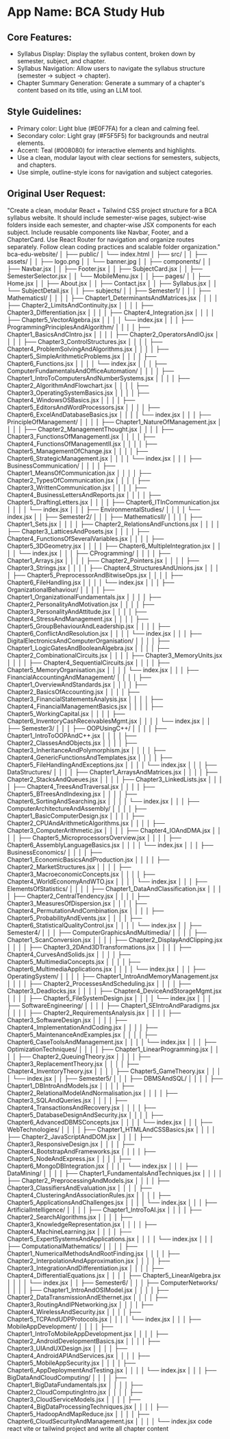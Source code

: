 # **App Name**: BCA Study Hub

## Core Features:

- Syllabus Display: Display the syllabus content, broken down by semester, subject, and chapter.
- Syllabus Navigation: Allow users to navigate the syllabus structure (semester -> subject -> chapter).
- Chapter Summary Generation: Generate a summary of a chapter's content based on its title, using an LLM tool.

## Style Guidelines:

- Primary color: Light blue (#E0F7FA) for a clean and calming feel.
- Secondary color: Light gray (#F5F5F5) for backgrounds and neutral elements.
- Accent: Teal (#008080) for interactive elements and highlights.
- Use a clean, modular layout with clear sections for semesters, subjects, and chapters.
- Use simple, outline-style icons for navigation and subject categories.

## Original User Request:
"Create a clean, modular React + Tailwind CSS project structure for a BCA syllabus website. It should include semester-wise pages, subject-wise folders inside each semester, and chapter-wise JSX components for each subject. Include reusable components like Navbar, Footer, and a ChapterCard. Use React Router for navigation and organize routes separately. Follow clean coding practices and scalable folder organization." bca-edu-website/
│
├── public/
│   └── index.html
│
├── src/
│
│   ├── assets/
│   │   ├── logo.png
│   │   └── banner.jpg
│
│   ├── components/
│   │   ├── Navbar.jsx
│   │   ├── Footer.jsx
│   │   ├── SubjectCard.jsx
│   │   ├── SemesterSelector.jsx
│   │   └── MobileMenu.jsx
│
│   ├── pages/
│   │   ├── Home.jsx
│   │   ├── About.jsx
│   │   ├── Contact.jsx
│   │   ├── Syllabus.jsx
│   │   └── SubjectDetail.jsx
│
│   ├── subjects/
│   │   ├── Semester1/
│   │   │   ├── MathematicsI/
│   │   │   │   ├── Chapter1_DeterminantsAndMatrices.jsx
│   │   │   │   ├── Chapter2_LimitsAndContinuity.jsx
│   │   │   │   ├── Chapter3_Differentiation.jsx
│   │   │   │   ├── Chapter4_Integration.jsx
│   │   │   │   ├── Chapter5_VectorAlgebra.jsx
│   │   │   │   └── index.jsx
│   │   │   ├── ProgrammingPrinciplesAndAlgorithm/
│   │   │   │   ├── Chapter1_BasicsAndCIntro.jsx
│   │   │   │   ├── Chapter2_OperatorsAndIO.jsx
│   │   │   │   ├── Chapter3_ControlStructures.jsx
│   │   │   │   ├── Chapter4_ProblemSolvingAndAlgorithms.jsx
│   │   │   │   ├── Chapter5_SimpleArithmeticProblems.jsx
│   │   │   │   ├── Chapter6_Functions.jsx
│   │   │   │   └── index.jsx
│   │   │   ├── ComputerFundamentalsAndOfficeAutomation/
│   │   │   │   ├── Chapter1_IntroToComputersAndNumberSystems.jsx
│   │   │   │   ├── Chapter2_AlgorithmAndFlowchart.jsx
│   │   │   │   ├── Chapter3_OperatingSystemBasics.jsx
│   │   │   │   ├── Chapter4_WindowsOSBasics.jsx
│   │   │   │   ├── Chapter5_EditorsAndWordProcessors.jsx
│   │   │   │   ├── Chapter6_ExcelAndDatabaseBasics.jsx
│   │   │   │   └── index.jsx
│   │   │   ├── PrincipleOfManagement/
│   │   │   │   ├── Chapter1_NatureOfManagement.jsx
│   │   │   │   ├── Chapter2_ManagementThought.jsx
│   │   │   │   ├── Chapter3_FunctionsOfManagementI.jsx
│   │   │   │   ├── Chapter4_FunctionsOfManagementII.jsx
│   │   │   │   ├── Chapter5_ManagementOfChange.jsx
│   │   │   │   ├── Chapter6_StrategicManagement.jsx
│   │   │   │   └── index.jsx
│   │   │   ├── BusinessCommunication/
│   │   │   │   ├── Chapter1_MeansOfCommunication.jsx
│   │   │   │   ├── Chapter2_TypesOfCommunication.jsx
│   │   │   │   ├── Chapter3_WrittenCommunication.jsx
│   │   │   │   ├── Chapter4_BusinessLettersAndReports.jsx
│   │   │   │   ├── Chapter5_DraftingLetters.jsx
│   │   │   │   ├── Chapter6_ITInCommunication.jsx
│   │   │   │   └── index.jsx
│   │   │   ├── EnvironmentalStudies/
│   │   │   │   └── index.jsx
│   │   ├── Semester2/
│   │   │   ├── MathematicsII/
│   │   │   │   ├── Chapter1_Sets.jsx
│   │   │   │   ├── Chapter2_RelationsAndFunctions.jsx
│   │   │   │   ├── Chapter3_LatticesAndPosets.jsx
│   │   │   │   ├── Chapter4_FunctionsOfSeveralVariables.jsx
│   │   │   │   ├── Chapter5_3DGeometry.jsx
│   │   │   │   ├── Chapter6_MultipleIntegration.jsx
│   │   │   │   └── index.jsx
│   │   │   ├── CProgramming/
│   │   │   │   ├── Chapter1_Arrays.jsx
│   │   │   │   ├── Chapter2_Pointers.jsx
│   │   │   │   ├── Chapter3_Strings.jsx
│   │   │   │   ├── Chapter4_StructuresAndUnions.jsx
│   │   │   │   ├── Chapter5_PreprocessorAndBitwiseOps.jsx
│   │   │   │   ├── Chapter6_FileHandling.jsx
│   │   │   │   └── index.jsx
│   │   │   ├── OrganizationalBehaviour/
│   │   │   │   ├── Chapter1_OrganizationalFundamentals.jsx
│   │   │   │   ├── Chapter2_PersonalityAndMotivation.jsx
│   │   │   │   ├── Chapter3_PersonalityAndAttitude.jsx
│   │   │   │   ├── Chapter4_StressAndManagement.jsx
│   │   │   │   ├── Chapter5_GroupBehaviourAndLeadership.jsx
│   │   │   │   ├── Chapter6_ConflictAndResolution.jsx
│   │   │   │   └── index.jsx
│   │   │   ├── DigitalElectronicsAndComputerOrganisation/
│   │   │   │   ├── Chapter1_LogicGatesAndBooleanAlgebra.jsx
│   │   │   │   ├── Chapter2_CombinationalCircuits.jsx
│   │   │   │   ├── Chapter3_MemoryUnits.jsx
│   │   │   │   ├── Chapter4_SequentialCircuits.jsx
│   │   │   │   ├── Chapter5_MemoryOrganisation.jsx
│   │   │   │   └── index.jsx
│   │   │   ├── FinancialAccountingAndManagement/
│   │   │   │   ├── Chapter1_OverviewAndStandards.jsx
│   │   │   │   ├── Chapter2_BasicsOfAccounting.jsx
│   │   │   │   ├── Chapter3_FinancialStatementsAnalysis.jsx
│   │   │   │   ├── Chapter4_FinancialManagementBasics.jsx
│   │   │   │   ├── Chapter5_WorkingCapital.jsx
│   │   │   │   ├── Chapter6_InventoryCashReceivablesMgmt.jsx
│   │   │   │   └── index.jsx
│   │   ├── Semester3/
│   │   │   ├── OOPUsingC++/
│   │   │   │   ├── Chapter1_IntroToOOPAndC++.jsx
│   │   │   │   ├── Chapter2_ClassesAndObjects.jsx
│   │   │   │   ├── Chapter3_InheritanceAndPolymorphism.jsx
│   │   │   │   ├── Chapter4_GenericFunctionsAndTemplates.jsx
│   │   │   │   ├── Chapter5_FileHandlingAndExceptions.jsx
│   │   │   │   └── index.jsx
│   │   │   ├── DataStructures/
│   │   │   │   ├── Chapter1_ArraysAndMatrices.jsx
│   │   │   │   ├── Chapter2_StacksAndQueues.jsx
│   │   │   │   ├── Chapter3_LinkedLists.jsx
│   │   │   │   ├── Chapter4_TreesAndTraversal.jsx
│   │   │   │   ├── Chapter5_BTreesAndIndexing.jsx
│   │   │   │   ├── Chapter6_SortingAndSearching.jsx
│   │   │   │   └── index.jsx
│   │   │   ├── ComputerArchitectureAndAssembly/
│   │   │   │   ├── Chapter1_BasicComputerDesign.jsx
│   │   │   │   ├── Chapter2_CPUAndArithmeticAlgorithms.jsx
│   │   │   │   ├── Chapter3_ComputerArithmetic.jsx
│   │   │   │   ├── Chapter4_IOAndDMA.jsx
│   │   │   │   ├── Chapter5_MicroprocessorsOverview.jsx
│   │   │   │   ├── Chapter6_AssemblyLanguageBasics.jsx
│   │   │   │   └── index.jsx
│   │   │   ├── BusinessEconomics/
│   │   │   │   ├── Chapter1_EconomicBasicsAndProduction.jsx
│   │   │   │   ├── Chapter2_MarketStructures.jsx
│   │   │   │   ├── Chapter3_MacroeconomicConcepts.jsx
│   │   │   │   ├── Chapter4_WorldEconomyAndWTO.jsx
│   │   │   │   └── index.jsx
│   │   │   ├── ElementsOfStatistics/
│   │   │   │   ├── Chapter1_DataAndClassification.jsx
│   │   │   │   ├── Chapter2_CentralTendency.jsx
│   │   │   │   ├── Chapter3_MeasuresOfDispersion.jsx
│   │   │   │   ├── Chapter4_PermutationAndCombination.jsx
│   │   │   │   ├── Chapter5_ProbabilityAndEvents.jsx
│   │   │   │   ├── Chapter6_StatisticalQualityControl.jsx
│   │   │   │   └── index.jsx
│   │   ├── Semester4/
│   │   │   ├── ComputerGraphicsAndMultimedia/
│   │   │   │   ├── Chapter1_ScanConversion.jsx
│   │   │   │   ├── Chapter2_DisplayAndClipping.jsx
│   │   │   │   ├── Chapter3_2DAnd3DTransformations.jsx
│   │   │   │   ├── Chapter4_CurvesAndSolids.jsx
│   │   │   │   ├── Chapter5_MultimediaConcepts.jsx
│   │   │   │   ├── Chapter6_MultimediaApplications.jsx
│   │   │   │   └── index.jsx
│   │   │   ├── OperatingSystem/
│   │   │   │   ├── Chapter1_IntroAndMemoryManagement.jsx
│   │   │   │   ├── Chapter2_ProcessesAndScheduling.jsx
│   │   │   │   ├── Chapter3_Deadlocks.jsx
│   │   │   │   ├── Chapter4_DeviceAndStorageMgmt.jsx
│   │   │   │   ├── Chapter5_FileSystemDesign.jsx
│   │   │   │   └── index.jsx
│   │   │   ├── SoftwareEngineering/
│   │   │   │   ├── Chapter1_SEIntroAndParadigms.jsx
│   │   │   │   ├── Chapter2_RequirementsAnalysis.jsx
│   │   │   │   ├── Chapter3_SoftwareDesign.jsx
│   │   │   │   ├── Chapter4_ImplementationAndCoding.jsx
│   │   │   │   ├── Chapter5_MaintenanceAndExamples.jsx
│   │   │   │   ├── Chapter6_CaseToolsAndManagement.jsx
│   │   │   │   └── index.jsx
│   │   │   ├── OptimizationTechniques/
│   │   │   │   ├── Chapter1_LinearProgramming.jsx
│   │   │   │   ├── Chapter2_QueuingTheory.jsx
│   │   │   │   ├── Chapter3_ReplacementTheory.jsx
│   │   │   │   ├── Chapter4_InventoryTheory.jsx
│   │   │   │   ├── Chapter5_GameTheory.jsx
│   │   │   │   └── index.jsx
│   │   ├── Semester5/
│   │   │   ├── DBMSAndSQL/
│   │   │   │   ├── Chapter1_DBIntroAndModels.jsx
│   │   │   │   ├── Chapter2_RelationalModelAndNormalisation.jsx
│   │   │   │   ├── Chapter3_SQLAndQueries.jsx
│   │   │   │   ├── Chapter4_TransactionsAndRecovery.jsx
│   │   │   │   ├── Chapter5_DatabaseDesignAndSecurity.jsx
│   │   │   │   ├── Chapter6_AdvancedDBMSConcepts.jsx
│   │   │   │   └── index.jsx
│   │   │   ├── WebTechnologies/
│   │   │   │   ├── Chapter1_HTMLAndCSSBasics.jsx
│   │   │   │   ├── Chapter2_JavaScriptAndDOM.jsx
│   │   │   │   ├── Chapter3_ResponsiveDesign.jsx
│   │   │   │   ├── Chapter4_BootstrapAndFrameworks.jsx
│   │   │   │   ├── Chapter5_NodeAndExpress.jsx
│   │   │   │   ├── Chapter6_MongoDBIntegration.jsx
│   │   │   │   └── index.jsx
│   │   │   ├── DataMining/
│   │   │   │   ├── Chapter1_FundamentalsAndTechniques.jsx
│   │   │   │   ├── Chapter2_PreprocessingAndModels.jsx
│   │   │   │   ├── Chapter3_ClassifiersAndEvaluation.jsx
│   │   │   │   ├── Chapter4_ClusteringAndAssociationRules.jsx
│   │   │   │   ├── Chapter5_ApplicationsAndChallenges.jsx
│   │   │   │   └── index.jsx
│   │   │   ├── ArtificialIntelligence/
│   │   │   │   ├── Chapter1_IntroToAI.jsx
│   │   │   │   ├── Chapter2_SearchAlgorithms.jsx
│   │   │   │   ├── Chapter3_KnowledgeRepresentation.jsx
│   │   │   │   ├── Chapter4_MachineLearning.jsx
│   │   │   │   ├── Chapter5_ExpertSystemsAndApplications.jsx
│   │   │   │   └── index.jsx
│   │   │   ├── ComputationalMathematics/
│   │   │   │   ├── Chapter1_NumericalMethodsAndRootFinding.jsx
│   │   │   │   ├── Chapter2_InterpolationAndApproximation.jsx
│   │   │   │   ├── Chapter3_IntegrationAndDifferentiation.jsx
│   │   │   │   ├── Chapter4_DifferentialEquations.jsx
│   │   │   │   ├── Chapter5_LinearAlgebra.jsx
│   │   │   │   └── index.jsx
│   │   ├── Semester6/
│   │   │   ├── ComputerNetworks/
│   │   │   │   ├── Chapter1_IntroAndOSIModel.jsx
│   │   │   │   ├── Chapter2_DataTransmissionAndEthernet.jsx
│   │   │   │   ├── Chapter3_RoutingAndIPNetworking.jsx
│   │   │   │   ├── Chapter4_WirelessAndSecurity.jsx
│   │   │   │   ├── Chapter5_TCPAndUDPProtocols.jsx
│   │   │   │   └── index.jsx
│   │   │   ├── MobileAppDevelopment/
│   │   │   │   ├── Chapter1_IntroToMobileAppDevelopment.jsx
│   │   │   │   ├── Chapter2_AndroidDevelopmentBasics.jsx
│   │   │   │   ├── Chapter3_UIAndUXDesign.jsx
│   │   │   │   ├── Chapter4_AndroidAPIAndServices.jsx
│   │   │   │   ├── Chapter5_MobileAppSecurity.jsx
│   │   │   │   ├── Chapter6_AppDeploymentAndTesting.jsx
│   │   │   │   └── index.jsx
│   │   │   ├── BigDataAndCloudComputing/
│   │   │   │   ├── Chapter1_BigDataFundamentals.jsx
│   │   │   │   ├── Chapter2_CloudComputingIntro.jsx
│   │   │   │   ├── Chapter3_CloudServiceModels.jsx
│   │   │   │   ├── Chapter4_BigDataProcessingTechniques.jsx
│   │   │   │   ├── Chapter5_HadoopAndMapReduce.jsx
│   │   │   │   ├── Chapter6_CloudSecurityAndManagement.jsx
│   │   │   │   └── index.jsx
  code react vite  or tailwind project and write all chapter content
  